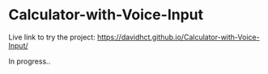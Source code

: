 # Calculator-with-Voice-Input

Live link to try the project: https://davidhct.github.io/Calculator-with-Voice-Input/

In progress..
